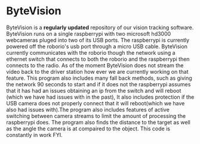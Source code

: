 # ByteVision
ByteVision is a **regularly updated** repository of our vision tracking software. ByteVision runs on a single raspberrypi with two microsoft hd3000 webcameras pluged into two of its USB ports. The raspberrypi is currently powered off the roborio's usb port through a micro USB cable. ByteVision currently communicates with the roborio though the network using a ethernet switch that connects to both the roborio and the raspberrypi then connects to the radio. As of the moment ByteVision does not stream the video back to the driver station how ever we are currently working on that feature. This program also includes many fall back methods, such as giving the network 90 seconds to start and if it does not the raspberrypi assumes that it has had an issues obtaining an ip from the switch and will reboot (which we have had issues with in the past), It also includes protection if the USB camera does not properly connect that it will reboot(which we have also had issues with).The program also includes features of active switching between camera streams to limit the amount of processing the raspberrypi does. The program also finds the distance to the target as well as the angle the camera is at compaired to the object. This code is constantly in work FYI.
